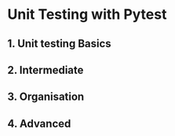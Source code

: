 # Unit Testing with Pytest

## 1. Unit testing Basics

## 2. Intermediate

## 3. Organisation

## 4. Advanced
